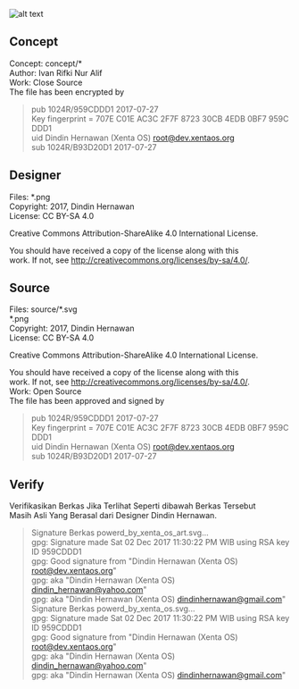 ![alt text][logo]

[logo]: https://raw.githubusercontent.com/xentaos/kesenian/master/project/design/mini-label-sticker/powerd_by_xenta_os.png "Logo Title Text 2"

## Concept
Concept: concept/*  
Author: Ivan Rifki Nur Alif  
Work: Close Source  
The file has been encrypted by  
> pub   1024R/959CDDD1 2017-07-27  
>       Key fingerprint = 707E C01E AC3C 2F7F 8723  30CB 4EDB 0BF7 959C DDD1  
> uid                  Dindin Hernawan (Xenta OS) <root@dev.xentaos.org>  
> sub   1024R/B93D20D1 2017-07-27  

## Designer
Files: *.png  
Copyright: 2017, Dindin Hernawan  
License: CC BY-SA 4.0  

Creative Commons Attribution-ShareAlike 4.0 International License.

You should have received a copy of the license along with this  
work. If not, see <http://creativecommons.org/licenses/by-sa/4.0/>.

## Source
Files: source/*.svg  
       *.png  
Copyright: 2017, Dindin Hernawan  
License: CC BY-SA 4.0  

Creative Commons Attribution-ShareAlike 4.0 International License.

You should have received a copy of the license along with this  
work. If not, see <http://creativecommons.org/licenses/by-sa/4.0/>.  
Work: Open Source  
The file has been approved and signed by  
> pub   1024R/959CDDD1 2017-07-27  
>       Key fingerprint = 707E C01E AC3C 2F7F 8723  30CB 4EDB 0BF7 959C DDD1  
> uid                  Dindin Hernawan (Xenta OS) <root@dev.xentaos.org>  
> sub   1024R/B93D20D1 2017-07-27  


## Verify
Verifikasikan Berkas Jika Terlihat Seperti dibawah Berkas Tersebut  
Masih Asli Yang Berasal dari Designer Dindin Hernawan.  
>  Signature Berkas powerd_by_xenta_os_art.svg...  
> gpg: Signature made Sat 02 Dec 2017 11:30:22 PM WIB using RSA key ID 959CDDD1  
> gpg: Good signature from "Dindin Hernawan (Xenta OS) <root@dev.xentaos.org>"  
> gpg:                 aka "Dindin Hernawan (Xenta OS) <dindin_hernawan@yahoo.com>"  
> gpg:                 aka "Dindin Hernawan (Xenta OS) <dindinhernawan@gmail.com>"  
>  Signature Berkas powerd_by_xenta_os.svg...  
> gpg: Signature made Sat 02 Dec 2017 11:30:22 PM WIB using RSA key ID 959CDDD1  
> gpg: Good signature from "Dindin Hernawan (Xenta OS) <root@dev.xentaos.org>"  
> gpg:                 aka "Dindin Hernawan (Xenta OS) <dindin_hernawan@yahoo.com>"  
> gpg:                 aka "Dindin Hernawan (Xenta OS) <dindinhernawan@gmail.com>"  

